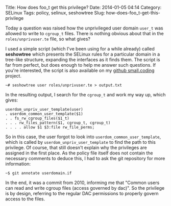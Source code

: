 Title: How does foo_t get this privilege?
Date: 2014-01-05 04:14
Category: SELinux
Tags: policy, selinux, seshowtree
Slug: how-does-foo_t-get-this-privilege

Today a question was raised how the unprivileged user domain `user_t`
was allowed to write to `cgroup_t` files. There is nothing obvious about
that in the `roles/unprivuser.te` file, so what gives?

I used a simple script (which I've been using for a while already)
called **seshowtree** which presents the SELinux rules for a particular
domain in a tree-like structure, expanding the interfaces as it finds
them. The script is far from perfect, but does enough to help me answer
such questions. If you're interested, the script is also available on my
[github
small.coding](https://github.com/sjvermeu/small.coding/blob/master/se_scripts/seshowtree)
project.

```
~# seshowtree user roles/unprivuser.te > output.txt
```

In the resulting output, I search for the `cgroup_t` and work my way up,
which gives:

``` 
userdom_unpriv_user_template(user)
. userdom_common_user_template($1)
. . fs_rw_cgroup_files($1_t)
. . . rw_files_pattern($1, cgroup_t, cgroup_t)
. . . . allow $1 $3:file rw_file_perms;
```

So in this case, the user forgot to look into
`userdom_common_user_template`, which is called by
`userdom_unpriv_user_template` to find the path to this privilege. Of
course, that still doesn't explain why the privileges are assigned in
the first place. As the policy file itself does not contain the
necessary comments to deduce this, I had to ask the git repository for
more information:

```
~$ git annotate userdomain.if
```

In the end, it was a commit from 2010, informing me that "Common users
can read and write cgroup files (access governed by dac)". So the
privilege is by design, referring to the regular DAC permissions to
properly govern access to the files.
